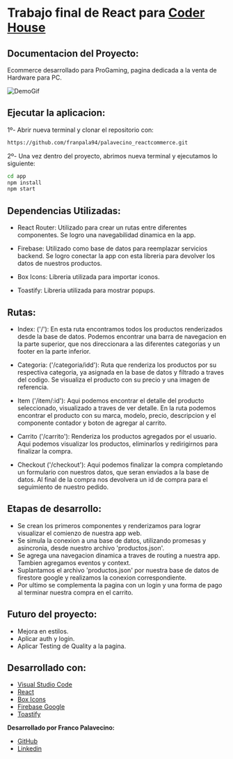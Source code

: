 # Trabajo final de React para [Coder House](https://www.coderhouse.com/)

## Documentacion del Proyecto:
Ecommerce desarrollado para ProGaming, pagina dedicada a la venta de Hardware para PC.

![DemoGif](https://imgkub.com/image/RvRXo)

## Ejecutar la aplicacion: 
1º- Abrir nueva terminal y clonar el repositorio con:
```sh
https://github.com/franpala94/palavecino_reactcommerce.git
```
2º- Una vez dentro del proyecto, abrimos nueva terminal y ejecutamos lo siguiente:
```sh
cd app
npm install
npm start
```
## Dependencias Utilizadas:
- React Router: Utilizado para crear un rutas entre diferentes componentes. Se logro una navegabilidad dinamica en la app.

- Firebase: Utilizado como base de datos para reemplazar servicios backend. Se logro conectar la app con esta libreria para devolver los datos de nuestros productos.

- Box Icons: Libreria utilizada para importar iconos. 

- Toastify: Libreria utilizada para mostrar popups.

## Rutas:
- Index: ('/'): En esta ruta encontramos todos los productos renderizados desde la base de datos. Podemos encontrar una barra de navegacion en la parte superior, que nos direccionara a las diferentes categorias y un footer en la parte inferior.

- Categoria: ('/categoria/idd'): Ruta que renderiza los productos por su respectiva categoria, ya asignada en la base de datos y filtrado a traves del codigo. Se visualiza el producto con su precio y una imagen de referencia. 

- Item ('/item/:id'): Aqui podemos encontrar el detalle del producto seleccionado, visualizado a traves de ver detalle. En la ruta podemos encontrar el producto con su marca, modelo, precio, descripcion y el componente contador y boton de agregar al carrito.

- Carrito ('/carrito'): Renderiza los productos agregados por el usuario. Aqui podemos visualizar los productos, eliminarlos y redirigirnos para finalizar la compra.

- Checkout ('/checkout'): Aqui podemos finalizar la compra completando un formulario con nuestros datos, que seran enviados a la base de datos. Al final de la compra nos devolvera un id de compra para el seguimiento de nuestro pedido.

## Etapas de desarrollo:
- Se crean los primeros componentes y renderizamos para lograr visualizar el comienzo de nuestra app web.
- Se simula la conexion a una base de datos, utilizando promesas y asincronia, desde nuestro archivo 'productos.json'.
- Se agrega una navegacion dinamica a traves de routing a nuestra app. Tambien agregamos eventos y context.
- Suplantamos el archivo 'productos.json' por nuestra base de datos de firestore google y realizamos la conexion correspondiente.
- Por ultimo se complementa la pagina con un login y una forma de pago al terminar nuestra compra en el carrito.

## Futuro del proyecto:
- Mejora en estilos.
- Aplicar auth y login.
- Aplicar Testing de Quality a la pagina.


## Desarrollado con:
- [Visual Studio Code](https://code.visualstudio.com/)
- [React](https://es.reactjs.org/)
- [Box Icons](https://boxicons.com/)
- [Firebase Google](https://firebase.google.com/)
- [Toastify](https://www.npmjs.com/package/react-toastify/)

**Desarrollado por Franco Palavecino:**
- [GitHub](https://github.com/franpala94)
- [Linkedin](https://www.linkedin.com/in/franco-palavecino/)

